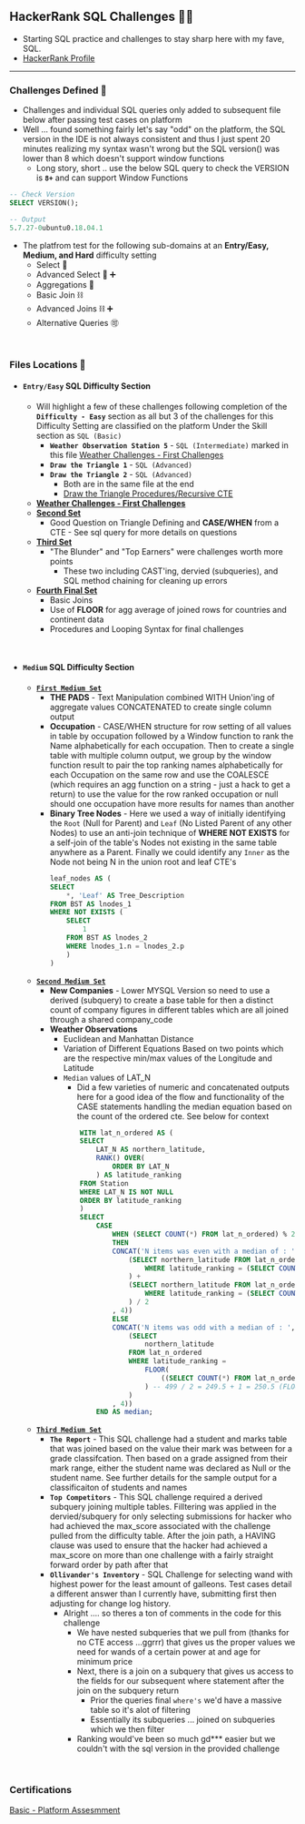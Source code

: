 ## HackerRank SQL Challenges 🧑‍💻
* Starting SQL practice and challenges to stay sharp here with my fave, SQL.
* [HackerRank Profile](https://www.hackerrank.com/craigtrupp8)

---

### **Challenges Defined** 🥇
* Challenges and individual SQL queries only added to subsequent file below after passing test cases on platform
* Well ... found something fairly let's say "odd" on the platform, the SQL version in the IDE is not always consistent and thus I just spent 20 minutes realizing my syntax wasn't wrong but the SQL version() was lower than 8 which doesn't support window functions
    - Long story, short .. use the below SQL query to check the VERSION is **`8+`** and can support Window Functions
```sql
-- Check Version
SELECT VERSION();

-- Output   
5.7.27-0ubuntu0.18.04.1 
```
* The platfrom test for the following sub-domains at an **Entry/Easy, Medium, and Hard** difficulty setting
    - Select 🎱
    - Advanced Select 🎱 :heavy_plus_sign:
    - Aggregations 🔢
    - Basic Join ⛓️
    - Advanced Joins ⛓️ ➕
    - Alternative Queries :accept:

<br>

### **Files Locations** 📁
* #### **`Entry/Easy` SQL Difficulty Section**
    - Will highlight a few of these challenges following completion of the **`Difficulty - Easy`** section as all but 3 of the challenges for this Difficulty Setting are classified on the platform Under the Skill section as `SQL (Basic)`
        - **`Weather Observation Station 5`** - `SQL (Intermediate)` marked in this file [Weather Challenges - First Challenges](/HackerRank/diff_easy/weather_chall_easy.sql)
        - **`Draw the Triangle 1`** - `SQL (Advanced)`
        - **`Draw the Triangle 2`** - `SQL (Advanced)`
            * Both are in the same file at the end 
            * [Draw the Triangle Procedures/Recursive CTE](/HackerRank/diff_easy/final_section_challs.sql)
    - **[Weather Challenges - First Challenges](/HackerRank/diff_easy/weather_chall_easy.sql)**
    - **[Second Set](/HackerRank/diff_easy/second_set.sql)**
        * Good Question on Triangle Defining and **CASE/WHEN** from a CTE - See sql query for more details on questions
    - **[Third Set](/HackerRank/diff_easy/third_file_measy.sql)**
        * "The Blunder" and "Top Earners" were challenges worth more points
            * These two including CAST'ing, dervied (subqueries), and SQL method chaining for cleaning up errors
    - **[Fourth Final Set](/HackerRank/diff_easy/final_section_challs.sql)**
        * Basic Joins
        * Use of **FLOOR** for agg average of joined rows for countries and continent data
        * Procedures and Looping Syntax for final challenges

<br>

* #### **`Medium` SQL Difficulty Section**
    * [**`First Medium Set`**](/HackerRank/diff_medium/first_medium_set.sql)
        - **THE PADS** - Text Manipulation combined WITH Union'ing of aggregate values CONCATENATED to create single column output
        - **Occupation** - CASE/WHEN structure for row setting of all values in table by occupation followed by a Window function to rank the Name alphabetically for each occupation. Then to create a single table with multiple column output, we group by the window function result to pair the top ranking names alphabetically for each Occupation on the same row and use the COALESCE (which requires an agg function on a string - just a hack to get a return) to use the value for the row ranked occupation or null should one occupation have more results for names than another
        - **Binary Tree Nodes** - Here we used a way of initially identifying the `Root` (Null for Parent) and `Leaf` (No Listed Parent of any other Nodes) to use an anti-join technique of **WHERE NOT EXISTS** for a self-join of the table's Nodes not existing in the same table anywhere as a Parent. Finally we could identify any `Inner` as the Node not being N in the union root and leaf CTE's
            ```sql
            leaf_nodes AS (
            SELECT
                *, 'Leaf' AS Tree_Description
            FROM BST AS lnodes_1
            WHERE NOT EXISTS (
                SELECT
                    1
                FROM BST AS lnodes_2
                WHERE lnodes_1.n = lnodes_2.p
                )
            )
            ```
    * [**`Second Medium Set`**](/HackerRank/diff_medium/second_medium_set.sql)
        - **New Companies** - Lower MYSQL Version so need to use a derived (subquery) to create a base table for then a distinct count of company figures in different tables which are all joined through a shared company_code
        - **Weather Observations**
            * Euclidean and Manhattan Distance 
            * Variation of Different Equations Based on two points which are the respective min/max values of the Longitude and Latitude 
            * `Median` values of LAT_N 
                - Did a few varieties of numeric and concatenated outputs here for a good idea of the flow and functionality of the CASE statements handling the median equation based on the count of the ordered cte. See below for context
                ```sql
                    WITH lat_n_ordered AS (
                    SELECT
                        LAT_N AS northern_latitude,
                        RANK() OVER(
                            ORDER BY LAT_N
                        ) AS latitude_ranking
                    FROM Station
                    WHERE LAT_N IS NOT NULL
                    ORDER BY latitude_ranking
                    )
                    SELECT
                        CASE 
                            WHEN (SELECT COUNT(*) FROM lat_n_ordered) % 2 = 0
                            THEN
                            CONCAT('N items was even with a median of : ' , ROUND(
                                (SELECT northern_latitude FROM lat_n_ordered
                                    WHERE latitude_ranking = (SELECT COUNT(*) FROM lat_n_ordered) / 2
                                ) + 
                                (SELECT northern_latitude FROM lat_n_ordered
                                    WHERE latitude_ranking = (SELECT COUNT(*) FROM lat_n_ordered) / 2 + 1
                                ) / 2
                            , 4))
                            ELSE
                            CONCAT('N items was odd with a median of : ', ROUND(
                                (SELECT 
                                    northern_latitude
                                FROM lat_n_ordered 
                                WHERE latitude_ranking = 
                                    FLOOR(
                                        ((SELECT COUNT(*) FROM lat_n_ordered) / 2) + 1
                                    ) -- 499 / 2 = 249.5 + 1 = 250.5 (FLOOR == 250)
                                )
                            , 4))
                        END AS median;
                ```
    * [**`Third Medium Set`**](/HackerRank/diff_medium/third_medium_set.sql)
        - **`The Report`** - This SQL challenge had a student and marks table that was joined based on the value their mark was between for a grade classifcation. Then based on a grade assigned from their mark range, either the student name was declared as Null or the student name. See further details for the sample output for a classificaiton of students and names
        - **`Top Competitors`** - This SQL challenge required a derived subquery joining multiple tables. Filltering was applied in the dervied/subquery for only selecting submissions for hacker who had achieved the max_score associated with the challenge pulled from the difficulty table. After the join path, a HAVING clause was used to ensure that the hacker had achieved a max_score on more than one challenge with a fairly straight forward order by path after that
        - **`Ollivander's Inventory`** - SQL Challenge for selecting wand with highest power for the least amount of galleons. Test cases detail a different answer than I currently have, submitting first then adjusting for change log history. 
            - Alright .... so theres a ton of comments in the code for this challenge
                * We have nested subqueries that we pull from (thanks for no CTE access ...ggrrr) that gives us the proper values we need for wands of a certain power at and age for minimum price
                * Next, there is a join on a subquery that gives us access to the fields for our subsequent where statement after the join on the subquery return
                    - Prior the queries final `where's` we'd have a massive table so it's alot of filtering
                    - Essentially its subqueries ... joined on subqueries which we then filter
                * Ranking would've been so much gd*** easier but we couldn't with the sql version in the provided challenge
<br>

### **Certifications**
[Basic - Platform Assesmment](https://www.hackerrank.com/certificates/657e0d176ccc)